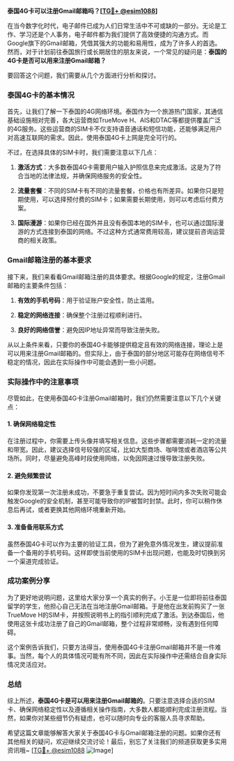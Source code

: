 **泰国4G卡可以注册Gmail邮箱吗？[[TG💪+ @esim1088](https://t.me/s/esim1088)]**

在当今数字化时代，电子邮件已成为人们日常生活中不可或缺的一部分。无论是工作、学习还是个人事务，电子邮件都为我们提供了高效便捷的沟通方式。而Google旗下的Gmail邮箱，凭借其强大的功能和易用性，成为了许多人的首选。然而，对于计划前往泰国旅行或长期居住的朋友来说，一个常见的疑问是：**泰国的4G卡是否可以用来注册Gmail邮箱？**

要回答这个问题，我们需要从几个方面进行分析和探讨。

### 泰国4G卡的基本情况

首先，让我们了解一下泰国的4G网络环境。泰国作为一个旅游热门国家，其通信基础设施相对完善，各大运营商如TrueMove H、AIS和DTAC等都提供覆盖广泛的4G服务。这些运营商的SIM卡不仅支持语音通话和短信功能，还能够满足用户对高速互联网的需求。因此，使用泰国4G卡上网是完全可行的。

不过，在选择具体的SIM卡时，我们需要注意以下几点：

1. **激活方式**：大多数泰国4G卡需要用户输入护照信息来完成激活。这是为了符合当地的法律法规，并确保网络服务的安全性。
   
2. **流量套餐**：不同的SIM卡有不同的流量套餐，价格也有所差异。如果你只是短期使用，可以选择预付费的SIM卡；如果需要长期使用，则可以考虑后付费方案。

3. **国际漫游**：如果你已经在国外并且没有泰国本地的SIM卡，也可以通过国际漫游的方式连接到泰国的网络。不过这种方式通常费用较高，建议提前咨询运营商的相关政策。

### Gmail邮箱注册的基本要求

接下来，我们来看看Gmail邮箱注册的具体要求。根据Google的规定，注册Gmail邮箱的主要条件包括：

1. **有效的手机号码**：用于验证账户安全性，防止滥用。
   
2. **稳定的网络连接**：确保整个注册过程顺利进行。
   
3. **良好的网络信誉**：避免因IP地址异常而导致注册失败。

从以上条件来看，只要你的泰国4G卡能够提供稳定且有效的网络连接，理论上是可以用来注册Gmail邮箱的。但实际上，由于泰国的部分地区可能存在网络信号不稳定的情况，因此在实际操作中可能会遇到一些小问题。

### 实际操作中的注意事项

尽管如此，在使用泰国4G卡注册Gmail邮箱时，我们仍然需要注意以下几个关键点：

#### 1. 确保网络稳定性

在注册过程中，你需要上传头像并填写相关信息。这些步骤都需要消耗一定的流量和带宽。因此，建议选择信号较强的区域，比如大型商场、咖啡馆或者酒店等公共场所。同时，尽量避免高峰时段使用网络，以免因网速过慢导致注册失败。

#### 2. 避免频繁尝试

如果你发现第一次注册未成功，不要急于重复尝试。因为短时间内多次失败可能会触发Google的安全机制，甚至可能导致你的IP被暂时封禁。此时，你可以稍作休息后再试，或者更换其他网络环境重新开始。

#### 3. 准备备用联系方式

虽然泰国4G卡可以作为主要的验证工具，但为了避免意外情况发生，建议提前准备一个备用的手机号码。这样即使当前使用的SIM卡出现问题，也能及时切换到另一个渠道完成验证。

### 成功案例分享

为了更好地说明问题，这里给大家分享一个真实的例子。小王是一位即将前往泰国留学的学生，他担心自己无法在当地注册Gmail邮箱。于是他在出发前购买了一张TrueMove H的SIM卡，并按照说明书上的指引顺利完成了激活。到达泰国后，他使用这张卡成功注册了自己的Gmail邮箱，整个过程非常顺畅，没有遇到任何障碍。

这个案例告诉我们，只要方法得当，使用泰国4G卡注册Gmail邮箱并不是一件难事。当然，每个人的具体情况可能有所不同，因此在实际操作中还需结合自身实际情况灵活应对。

### 总结

综上所述，**泰国4G卡是可以用来注册Gmail邮箱的**。只要注意选择合适的SIM卡、确保网络稳定性以及遵循相关操作指南，大多数人都能顺利完成注册流程。当然，如果你对某些细节仍有疑虑，也可以随时向专业的客服人员寻求帮助。

希望这篇文章能够解答大家关于泰国4G卡与Gmail邮箱注册的问题。如果你还有其他相关的疑问，欢迎继续交流讨论！最后，别忘了关注我们的频道获取更多实用资讯哦~ [[TG💪+ @esim1088](https://t.me/s/esim1088) ![Image](https://i.postimg.cc/4NQfJmqS/Snipaste-2025-05-13-00-14-12.png)]